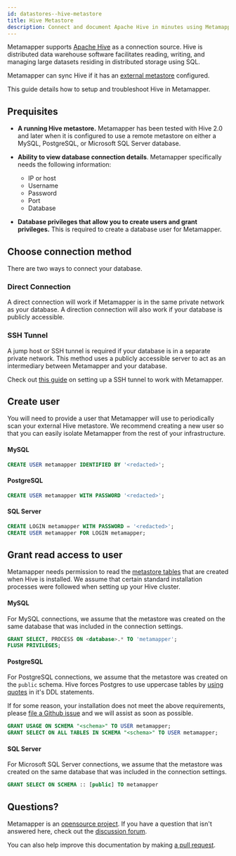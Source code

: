 ```yaml
---
id: datastores--hive-metastore
title: Hive Metastore
description: Connect and document Apache Hive in minutes using Metamapper. This page contains a setup aond troubleshooting guide for Hive Metastore connections.
---
```


Metamapper supports [Apache Hive](https://hive.apache.org/) as a connection source. Hive is distributed data warehouse software facilitates reading, writing, and managing large datasets residing in distributed storage using SQL.

Metamapper can sync Hive if it has an [external metastore](https://cwiki.apache.org/confluence/display/Hive/AdminManual+Metastore+Administration) configured.

This guide details how to setup and troubleshoot Hive in Metamapper.

## Prequisites

* **A running Hive metastore.** Metamapper has been tested with Hive 2.0 and later when it is configured to use a remote metastore on either a MySQL, PostgreSQL, or Microsoft SQL Server database.

* **Ability to view database connection details**. Metamapper specifically needs the following information:
    - IP or host
    - Username
    - Password
    - Port
    - Database

* **Database privileges that allow you to create users and grant privileges.** This is required to create a database user for Metamapper.

## Choose connection method

There are two ways to connect your database.

### Direct Connection

A direct connection will work if Metamapper is in the same private network as your database. A direction connection will also work if your database is publicly accessible.

### SSH Tunnel

A jump host or SSH tunnel is required if your database is in a separate private network. This method uses a publicly accessible server to act as an intermediary between Metamapper and your database.

Check out [this guide](metadata-management--ssh-tunnels) on setting up a SSH tunnel to work with Metamapper.

## Create user

You will need to provide a user that Metamapper will use to periodically scan your external Hive metastore. We recommend creating a new user so that you can easily isolate Metamapper from the rest of your infrastructure.

#### MySQL

```sql
CREATE USER metamapper IDENTIFIED BY '<redacted>';
```

#### PostgreSQL

```sql
CREATE USER metamapper WITH PASSWORD '<redacted>';
```

#### SQL Server

```sql
CREATE LOGIN metamapper WITH PASSWORD = '<redacted>';
CREATE USER metamapper FOR LOGIN metamapper;
```

## Grant read access to user

Metamapper needs permission to read the [metastore tables](https://github.com/apache/hive/tree/master/metastore/scripts/upgrade) that are created when Hive is installed. We assume that certain standard installation processes were followed when setting up your Hive cluster.

#### MySQL

For MySQL connections, we assume that the metastore was created on the same database that was included in the connection settings.

```sql
GRANT SELECT, PROCESS ON <database>.* TO 'metamapper';
FLUSH PRIVILEGES;
```

#### PostgreSQL

For PostgreSQL connections, we assume that the metastore was created on the `public` schema. Hive forces Postgres to use uppercase tables by [using quotes](https://github.com/apache/hive/blob/master/metastore/scripts/upgrade/postgres/hive-schema-2.3.0.postgres.sql#L22) in it's DDL statements.

If for some reason, your installation does not meet the above requirements, please [file a Github issue](https://github.com/getmetamapper/metamapper/issues/new/choose) and we will assist as soon as possible.

```sql
GRANT USAGE ON SCHEMA "<schema>" TO USER metamapper;
GRANT SELECT ON ALL TABLES IN SCHEMA "<schema>" TO USER metamapper;
```

#### SQL Server

For Microsoft SQL Server connections, we assume that the metastore was created on the same database that was included in the connection settings.

```sql
GRANT SELECT ON SCHEMA :: [public] TO metamapper
```

## Questions?

Metamapper is an [opensource project](https://github.com/getmetamapper/metamapper). If you have a question that isn't answered here, check out the [discussion forum](http://discuss.metamapper.io).

You can also help improve this documentation by making [a pull request](https://github.com/getmetamapper/documentation/pulls).
